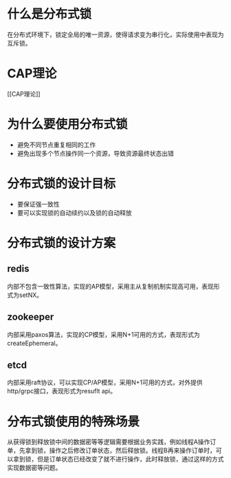 # 什么是分布式锁
在分布式环境下，锁定全局的唯一资源，使得请求变为串行化，实际使用中表现为互斥锁。

# CAP理论
[[CAP理论]]

# 为什么要使用分布式锁
- 避免不同节点重复相同的工作
- 避免出现多个节点操作同一个资源，导致资源最终状态出错

# 分布式锁的设计目标
- 要保证强一致性
- 要可以实现锁的自动续约以及锁的自动释放

# 分布式锁的设计方案
## redis
内部不包含一致性算法，实现的AP模型，采用主从复制机制实现高可用，表现形式为setNX。

## zookeeper
内部采用paxos算法，实现的CP模型，采用N+1可用的方式，表现形式为createEphemeral。

## etcd
内部采用raft协议，可以实现CP/AP模型，采用N+1可用的方式，对外提供http/grpc接口，表现形式为resuflt api。

# 分布式锁使用的特殊场景
从获得锁到释放锁中间的数据密等等逻辑需要根据业务实践，例如线程A操作订单，先拿到锁，操作之后修改订单状态，然后释放锁。线程B再来操作订单时，可以拿到锁，但是订单状态已经改变了就不进行操作，此时释放锁，通过这样的方式实现数据密等问题。